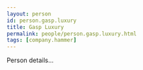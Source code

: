 ```yaml
---
layout: person
id: person.gasp.luxury
title: Gasp Luxury
permalink: people/person.gasp.luxury.html
tags: [company.hammer]
---
```


Person details...
